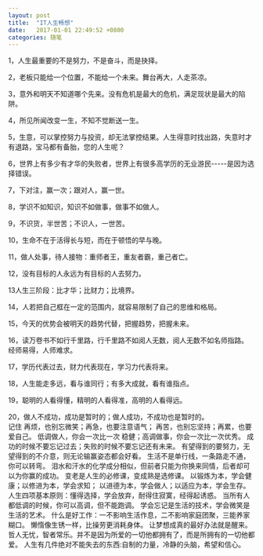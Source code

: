 ```yaml
---
layout: post
title:  "IT人生畅想"
date:   2017-01-01 22:49:52 +0800
categories: 随笔
---
```

1，人生最重要的不是努力，不是奋斗，而是抉择。  

2，老板只能给一个位置，不能给一个未来。舞台再大，人走茶凉。  

3，意外和明天不知道哪个先来。没有危机是最大的危机，满足现状是最大的陷阱。  

4，所见所闻改变一生，不知不觉断送一生。  

5，生意，可以掌控努力与投资，却无法掌控结果。人生得意时找出路，失意时才有退路，宝马都有备胎，您的人生呢？  

6，世界上有多少有才华的失败者，世界上有很多高学历的无业游民-----是因为选择错误。  

7，下对注，赢一次；跟对人，赢一世。  

8，学识不如知识，知识不如做事，做事不如做人。  

9，不识货，半世苦；不识人，一世苦。  

10，生命不在于活得长与短，而在于顿悟的早与晚。  

11，做人处事，待人接物：重师者王，重友者霸，重己者亡。  

12，没有目标的人永远为有目标的人去努力。  

13人生三阶段：比才华；比财力；比境界。  

14，人若把自己框在一定的范围内，就容易限制了自己的思维和格局。  

15，今天的优势会被明天的趋势代替，把握趋势，把握未来。  

16，读万卷书不如行千里路，行千里路不如阅人无数，阅人无数不如名师指路。经师易得，人师难求。  

17，学历代表过去，财力代表现在，学习力代表将来。  

18，人生能走多远，看与谁同行；有多大成就，看有谁指点。  

19，聪明的人看得懂，精明的人看得准，高明的人看得远。  

20，做人不成功，成功是暂时的；做人成功，不成功也是暂时的。  
记住 
 再烦，也别忘微笑；再急，也要注意语气；
 再苦，也别忘坚持；再累，也要爱自己。
 低调做人，你会一次比一次 稳健；高调做事，你会一次比一次优秀。
 成功的时候不要忘记过去；失败的时候不要忘记还有未来。
 有望得到的要努力，无望得到的不介意，则无论输赢姿态都会好看。 
 生活不是单行线，一条路走不通，你可以转弯。
 泪水和汗水的化学成分相似，但前者只能为你换来同情，后者却可以为你赢的成功。
 变老是人生的必修课，变成熟是选修课。
 以锻炼为本，学会健康；以修进为本，学会求知；
 以进德为本，学会做人；以适应为本，学会生存。
 人生四项基本原则：懂得选择，学会放弃，耐得住寂寞，经得起诱惑。
 当所有人都低调的时候，你可以高调，但不能跑调。
 学会忘记是生活的技术，学会微笑是生活的艺术。 
 什么是好工作：一不影响生活作息，二不影响家庭团聚，三能养家糊口。
 懒惰像生锈一样，比操劳更消耗身体。
 让梦想成真的最好办法就是醒来。
 哲人无忧，智者常乐。并不是因为所爱的一切他都拥有了，而是所拥有的一切他都爱。
 人生有几件绝对不能失去的东西:自制的力量，冷静的头脑，希望和信心。